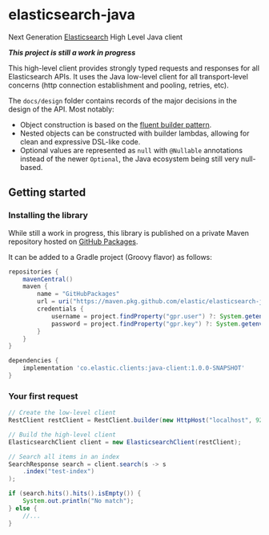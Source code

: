 # elasticsearch-java

Next Generation [Elasticsearch](https://github.com/elastic/elasticsearch) High Level Java client

_**This project is still a work in progress**_

This high-level client provides strongly typed requests and responses for all Elasticsearch APIs.
It uses the Java low-level client for all transport-level concerns (http connection establishment and pooling, retries, etc).

The `docs/design` folder contains records of the major decisions in the design of the API. Most notably:

- Object construction is based on the [fluent builder pattern](https://www.informit.com/articles/article.aspx?p=1216151).
- Nested objects can be constructed with builder lambdas, allowing for clean and expressive DSL-like code.
- Optional values are represented as `null` with `@Nullable` annotations instead of the newer  `Optional`, the Java ecosystem being still very null-based.

## Getting started

### Installing the library

While still a work in progress, this library is published on a private Maven repository hosted on [GitHub Packages](https://docs.github.com/en/packages).

It can be added to a Gradle project (Groovy flavor) as follows:

```groovy
repositories {
    mavenCentral()
    maven {
        name = "GitHubPackages"
        url = uri("https://maven.pkg.github.com/elastic/elasticsearch-java")
        credentials {
            username = project.findProperty("gpr.user") ?: System.getenv("GITHUB_USERNAME")
            password = project.findProperty("gpr.key") ?: System.getenv("GITHUB_TOKEN")
        }
    }
}

dependencies {
    implementation 'co.elastic.clients:java-client:1.0.0-SNAPSHOT'
}
```

### Your first request

```java
// Create the low-level client
RestClient restClient = RestClient.builder(new HttpHost("localhost", 9200)).build();

// Build the high-level client
ElasticsearchClient client = new ElasticsearchClient(restClient);

// Search all items in an index
SearchResponse search = client.search(s -> s
    .index("test-index")
);

if (search.hits().hits().isEmpty()) {
    System.out.println("No match");
} else {
    //...
}
```

